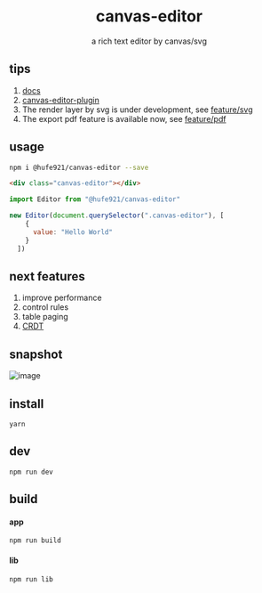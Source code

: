 <h1 align="center">canvas-editor</h1>

<p align="center"> a rich text editor by canvas/svg</p>

## tips

1. [docs](https://hufe.club/canvas-editor-docs/)
2. [canvas-editor-plugin](https://github.com/Hufe921/canvas-editor-plugin)
3. The render layer by svg is under development, see [feature/svg](https://github.com/Hufe921/canvas-editor/tree/feature/svg)
4. The export pdf feature is available now, see [feature/pdf](https://github.com/Hufe921/canvas-editor/tree/feature/pdf)

## usage

```bash
npm i @hufe921/canvas-editor --save
```
```html
<div class="canvas-editor"></div>
```
```javascript
import Editor from "@hufe921/canvas-editor"

new Editor(document.querySelector(".canvas-editor"), [
    {
      value: "Hello World"
    }
  ])
```

## next features

1. improve performance
2. control rules
3. table paging
4. [CRDT](https://github.com/Hufe921/canvas-editor/tree/feature/CRDT)

## snapshot

![image](https://github.com/Hufe921/canvas-editor/blob/main/src/assets/snapshots/main_v0.9.35.png)

## install

`yarn`

## dev

`npm run dev`

## build

#### app
`npm run build`

#### lib
`npm run lib`